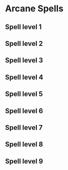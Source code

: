 # Arcane Spells

## Spell level 1

## Spell level 2

## Spell level 3

## Spell level 4

## Spell level 5

## Spell level 6

## Spell level 7

## Spell level 8

## Spell level 9